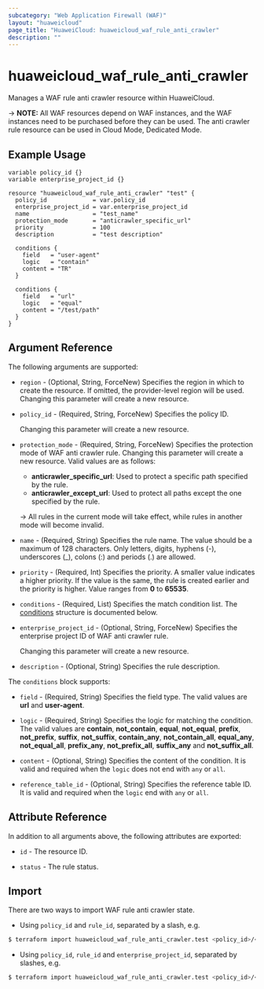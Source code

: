 ```yaml
---
subcategory: "Web Application Firewall (WAF)"
layout: "huaweicloud"
page_title: "HuaweiCloud: huaweicloud_waf_rule_anti_crawler"
description: ""
---
```


# huaweicloud_waf_rule_anti_crawler

Manages a WAF rule anti crawler resource within HuaweiCloud.

-> **NOTE:** All WAF resources depend on WAF instances, and the WAF instances need to be purchased before they can be
used. The anti crawler rule resource can be used in Cloud Mode, Dedicated Mode.

## Example Usage

```hcl
variable policy_id {}
variable enterprise_project_id {}

resource "huaweicloud_waf_rule_anti_crawler" "test" {
  policy_id             = var.policy_id
  enterprise_project_id = var.enterprise_project_id
  name                  = "test_name"
  protection_mode       = "anticrawler_specific_url"
  priority              = 100
  description           = "test description"

  conditions {
    field   = "user-agent"
    logic   = "contain"
    content = "TR"
  }

  conditions {
    field   = "url"
    logic   = "equal"
    content = "/test/path"
  }
}
```

## Argument Reference

The following arguments are supported:

* `region` - (Optional, String, ForceNew) Specifies the region in which to create the resource.
  If omitted, the provider-level region will be used. Changing this parameter will create a new resource.

* `policy_id` - (Required, String, ForceNew) Specifies the policy ID.

  Changing this parameter will create a new resource.

* `protection_mode` - (Required, String, ForceNew) Specifies the protection mode of WAF anti crawler rule.
  Changing this parameter will create a new resource. Valid values are as follows:
    + **anticrawler_specific_url**: Used to protect a specific path specified by the rule.
    + **anticrawler_except_url**: Used to protect all paths except the one specified by the rule.

  -> All rules in the current mode will take effect, while rules in another mode will become invalid.

* `name` - (Required, String) Specifies the rule name. The value should be a maximum of 128 characters. Only letters,
  digits, hyphens (-), underscores (_), colons (:) and periods (.) are allowed.

* `priority` - (Required, Int) Specifies the priority. A smaller value indicates a higher priority. If the value is
  the same, the rule is created earlier and the priority is higher. Value ranges from **0** to **65535**.

* `conditions` - (Required, List) Specifies the match condition list.
  The [conditions](#RuleAntiCrawler_conditions) structure is documented below.

* `enterprise_project_id` - (Optional, String, ForceNew) Specifies the enterprise project ID of WAF anti crawler rule.

  Changing this parameter will create a new resource.

* `description` - (Optional, String) Specifies the rule description.

<a name="RuleAntiCrawler_conditions"></a>
The `conditions` block supports:

* `field` - (Required, String) Specifies the field type. The valid values are **url** and **user-agent**.

* `logic` - (Required, String) Specifies the logic for matching the condition. The valid values are **contain**,
  **not_contain**, **equal**, **not_equal**, **prefix**, **not_prefix**, **suffix**, **not_suffix**, **contain_any**,
  **not_contain_all**, **equal_any**, **not_equal_all**, **prefix_any**, **not_prefix_all**, **suffix_any** and
  **not_suffix_all**.

* `content` - (Optional, String) Specifies the content of the condition.
  It is valid and required when the `logic` does not end with `any` or `all`.

* `reference_table_id` - (Optional, String) Specifies the reference table ID.
  It is valid and required when the `logic` end with `any` or `all`.

## Attribute Reference

In addition to all arguments above, the following attributes are exported:

* `id` - The resource ID.

* `status` - The rule status.

## Import

There are two ways to import WAF rule anti crawler state.

* Using `policy_id` and `rule_id`, separated by a slash, e.g.

```bash
$ terraform import huaweicloud_waf_rule_anti_crawler.test <policy_id>/<rule_id>
```

* Using `policy_id`, `rule_id` and `enterprise_project_id`, separated by slashes, e.g.

```bash
$ terraform import huaweicloud_waf_rule_anti_crawler.test <policy_id>/<rule_id>/<enterprise_project_id>
```
